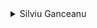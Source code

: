<details>
<summary>
Silviu Ganceanu
</summary>

This is a DP problem. The properties of a tree that we are interested in are depth and number of nodes, so we'll make a table: table\[i\]\[j\] contains the number of trees with depth i and number of nodes j. Given the constraints of the task, j must be odd. How do you construct a tree? From smaller trees, of course. A tree of depth i and j nodes will be constructed from two smaller trees and one more node.

With i and j already chosen, we chose k, which is the number of nodes in the left subtree. Then the number of nodes in the right subtree is known, j-k-1. For depth, at least one subtree has to have depth i-1 so that the new made tree would have depth i. There are three possibilities: the left subtree can have depth i-1 and the depth of the right subtree can be smaller, the right subtree can have depth i-1 and the depth of the left subtree can be smaller, or they can both have depth i-1.

The truth is that once we are constructing trees of depth i, we use smaller trees, but we only care if those are of depth i-1 or smaller. So, let another array, smalltrees\[i-2\]\[j\] contain number of trees of any depth smaller than i-1, not just i-2. Now, knowing all this, we contruct our tree from three possible ways:

```cpp
table[i][j] += smalltrees[i-2][k]*table[i-1][j-1-k];
                  // left subtree smaller than i-1, right is i-1
table[i][j] += table[i-1][k]*smalltrees[i-2][j-1-k];
                  // left subtree is i-1, right smaller
table[i][j] += table[i-1][k]*table[i-1][j-1-k];
                  // both i-1 
```

In addition, if the number of nodes in the left subtree is smaller than the number of nodes in the left subtree, we can count the tree twice, as different tree can be constructed by swapping left and right subtree.

Total running time is O(K*N^2),with very favorable constant factor.

```cpp
#include <cstdio>
#include <cstdlib>
#include <cassert>
#define MOD 9901
using namespace std;

int table[101][202],N,K,c;
int smalltrees[101][202];

FILE *fin=fopen("nocows.in","r");
FILE *fout=fopen("nocows.out","w");

int main() {
    fscanf (fin,"%d %d",&N,&K);
    table[1][1]=1;
    for (int i=2;i<=K;i++) {
        for (int j=1;j<=N;j+=2)
            for (int k=1;k<=j-1-k;k+=2) {
                if (k!=j-1-k) c=2; else c=1;    
                table[i][j]+=c*(
                        smalltrees[i-2][k]*table[i-1][j-1-k]  // left subtree smaller than i-1
                        +table[i-1][k]*smalltrees[i-2][j-1-k]  // right smaller
                        +table[i-1][k]*table[i-1][j-1-k]);// both i-1
                table[i][j]%=MOD;
            }
        for (int k=0;k<=N;k++) {          // we ensure that smalltrees[i-2][j] in
the next i
            smalltrees[i-1][k]+=table[i-1][k]+smalltrees[i-2][k]; // iteration
contains the number
            smalltrees[i-1][k]%=MOD;           // of trees smaller than i-1 and with
j nodes
        }
    }
    
    fprintf (fout,"%d\n",table[K][N]);
    return 0;
}
```

</details>

